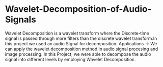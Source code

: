 # Wavelet-Decomposition-of-Audio-Signals
Wavelet Decomposition is a wavelet transform where the
Discrete-time signal is passed through more filters than the
discrete wavelet transform.In this project we used an audio
Signal for decomposition.
Applications -> We can apply the wavelet decomposition method in audio signal procesing and image processing. 
In this Project, we were able to decompose the audio signal into different levels by employing Wavelet Decomposition.
